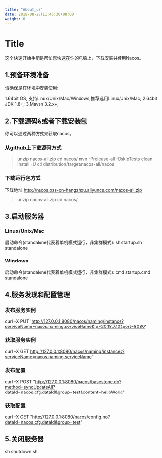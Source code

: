 ```yaml
---
title: "About_us"
date: 2018-08-27T11:45:30+08:00
weight: 6
---
```

# Title

这个快速开始手册是帮忙您快速在你的电脑上，下载安装并使用Nacos。

## 1.预备环境准备
请确保是在环境中安装使用:

1.64bit OS, 支持Linux/Unix/Mac/Windows,推荐选用Linux/Unix/Mac;
2.64bit JDK 1.8+;
3.Maven 3.2.x+;

## 2.下载源码&或者下载安装包
你可以通过两种方式来获取nacos。

### 从github上下载源码方式
  > unzip nacos-all.zip
  > cd nacos/
  > mvn -Prelease-all -DskipTests clean install -U
  > cd distribution/target/nacos-all/nacos
  
### 下载运行包方式
下载地址 http://nacos.oss-cn-hangzhou.aliyuncs.com/nacos-all.zip  
  > unzip nacos-all.zip
  > cd nacos/
  
## 3.启动服务器
### Linux/Unix/Mac 
启动命令(standalone代表着单机模式运行，非集群模式):
sh startup.sh standalone

### Windows
启动命令(standalone代表着单机模式运行，非集群模式):
cmd startup.cmd standalone

## 4.服务发现和配置管理
### 发布服务实例
curl -X PUT 'http://127.0.0.1:8080/nacos/naming/instance?serviceName=nacos.naming.serviceName&ip=20.18.7.10&port=8080'

### 获取服务实例
curl -X GET http://127.0.0.1:8080/nacos/naming/instances?serviceName=nacos.naming.serviceName'

### 发布配置
curl -X POST "http://127.0.0.1:8080/nacos/basestone.do?method=syncUpdateAll?dataId=nacos.cfg.dataId&group=test&content=helloWorld" 

### 获取配置
curl  -X GET "http://127.0.0.1:8080/nacos/config.no?dataId=nacos.cfg.dataId&group=test"     

## 5.关闭服务器
sh shutdown.sh
